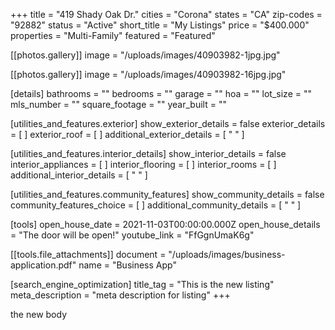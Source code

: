 +++
title = "419 Shady Oak Dr."
cities = "Corona"
states = "CA"
zip-codes = "92882"
status = "Active"
short_title = "My Listings"
price = "$400.000"
properties = "Multi-Family"
featured = "Featured"

[[photos.gallery]]
image = "/uploads/images/40903982-1jpg.jpg"

[[photos.gallery]]
image = "/uploads/images/40903982-16jpg.jpg"

[details]
bathrooms = ""
bedrooms = ""
garage = ""
hoa = ""
lot_size = ""
mls_number = ""
square_footage = ""
year_built = ""

[utilities_and_features.exterior]
show_exterior_details = false
exterior_details = [ ]
exterior_roof = [ ]
additional_exterior_details = [ " " ]

[utilities_and_features.interior_details]
show_interior_details = false
interior_appliances = [ ]
interior_flooring = [ ]
interior_rooms = [ ]
additional_interior_details = [ " " ]

[utilities_and_features.community_features]
show_community_details = false
community_features_choice = [ ]
additional_community_details = [ " " ]

[tools]
open_house_date = 2021-11-03T00:00:00.000Z
open_house_details = "The door will be open!"
youtube_link = "FfGgnUmaK6g"

  [[tools.file_attachments]]
  document = "/uploads/images/business-application.pdf"
  name = "Business App"

[search_engine_optimization]
title_tag = "This is the new listing"
meta_description = "meta description for listing"
+++

the new body
